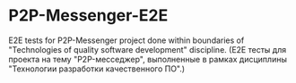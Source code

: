 # P2P-Messenger-E2E
E2E tests for P2P-Messenger project done within boundaries of "Technologies of quality software development" discipline.
(E2E тесты для проекта на тему "P2P-месседжер", выполненные в рамках дисциплины "Технологии разработки качественного ПО".)
